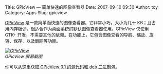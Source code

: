 Title: GPicView — 简单快速的图像查看器
Date: 2007-09-10 09:30
Author: toy
Category: Apps
Slug: gpicview

[GPicView](http://lxde.sourceforge.net/gpicview/)
是一款简单而快速的图像查看器。它非常小巧，大小为几十
KB；且占用内存极少，很适合作为桌面系统的默认图像查看器使用。GPicView
仅使用 GTK+
开发，不需要其他的依赖。在功能上，它包含图像查看的导航、缩放、旋转、保存、以及删除等功能。

[![GPicView](http://i.linuxtoy.org/i/2007/09/gpicview_s.png)](http://i.linuxtoy.org/i/2007/09/gpicview.png)  
*GPicView 屏幕截图*

你可以从这里[获取 GPicView 0.1 的源代码和 deb
二进制包](http://sourceforge.net/project/showfiles.php?group_id=180858&package_id=245164)。

